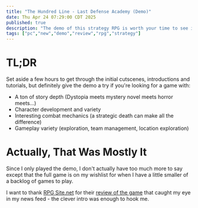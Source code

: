 ```yaml
---
title: "The Hundred Line - Last Defense Academy (Demo)"
date: Thu Apr 24 07:29:00 CDT 2025
published: true
description: "The demo of this strategy RPG is worth your time to see if the main game is your thing. You should at least be entertained by one of the characters"
tags: ["pc","new","demo","review","rpg","strategy"]
---
```

# TL;DR

Set aside a few hours to get through the initial cutscenes, introductions and tutorials, but definitely give the demo a try if you're looking for a game with:

- A ton of story depth (Dystopia meets mystery novel meets horror meets...)
- Character development and variety
- Interesting combat mechanics (a strategic death can make all the difference)
- Gameplay variety (exploration, team management, location exploration)

# Actually, That Was Mostly It

Since I only played the demo, I don't actually have too much more to say except that the full game is on my wishlist for when I have a little smaller of a backlog of games to play.

I want to thank [RPG Site.net](https://www.rpgsite.net) for their [review of the game](https://www.rpgsite.net/feature/17252-the-hundred-line-conceptual-nightmare-i-love-it) that caught my eye in my news feed - the clever intro was enough to hook me.
